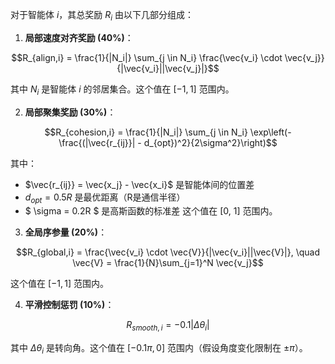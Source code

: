 对于智能体 $i$，其总奖励 $R_i$ 由以下几部分组成：

1. **局部速度对齐奖励 (40%)**：
```math
R_{align,i} = \frac{1}{|N_i|} \sum_{j \in N_i} \frac{\vec{v_i} \cdot \vec{v_j}}{|\vec{v_i}||\vec{v_j}|}
```
其中 $N_i$ 是智能体 $i$ 的邻居集合。这个值在 $[-1, 1]$ 范围内。

2. **局部聚集奖励 (30%)**：
```math
R_{cohesion,i} = \frac{1}{|N_i|} \sum_{j \in N_i} \exp\left(-\frac{(|\vec{r_{ij}}| - d_{opt})^2}{2\sigma^2}\right)
```
其中：
- $\vec{r_{ij}} = \vec{x_j} - \vec{x_i}$ 是智能体间的位置差
- $d_{opt} = 0.5R$ 是最优距离（R是通信半径）
- $ \sigma = 0.2R $ 是高斯函数的标准差
这个值在 [0, 1] 范围内。

3. **全局序参量 (20%)**：
```math
R_{global,i} = \frac{\vec{v_i} \cdot \vec{V}}{|\vec{v_i}||\vec{V}|}, \quad \vec{V} = \frac{1}{N}\sum_{j=1}^N \vec{v_j}
```
这个值在 $[-1, 1]$ 范围内。

4. **平滑控制惩罚 (10%)**：
```math
R_{smooth,i} = -0.1|\Delta \theta_i|
```
其中 $\Delta \theta_i$ 是转向角。这个值在 $[-0.1\pi, 0]$ 范围内（假设角度变化限制在 $±\pi$）。
